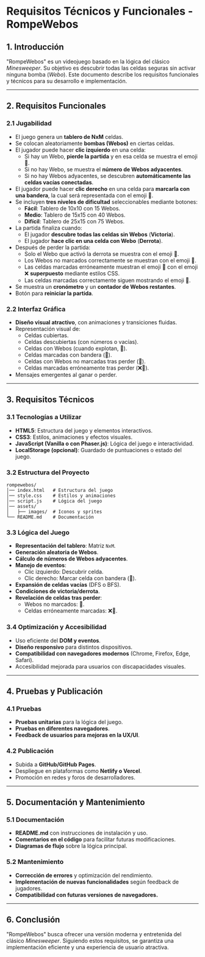 # **Requisitos Técnicos y Funcionales - RompeWebos**

## **1. Introducción**
"RompeWebos" es un videojuego basado en la lógica del clásico *Minesweeper*. Su objetivo es descubrir todas las celdas seguras sin activar ninguna bomba (*Webo*). Este documento describe los requisitos funcionales y técnicos para su desarrollo e implementación.

---

## **2. Requisitos Funcionales**

### **2.1 Jugabilidad**
- El juego genera un **tablero de NxM** celdas.
- Se colocan aleatoriamente **bombas (Webos)** en ciertas celdas.
- El jugador puede hacer **clic izquierdo** en una celda:
  - Si hay un Webo, **pierde la partida** y en esa celda se muestra el emoji 🍳.
  - Si no hay Webo, se muestra el **número de Webos adyacentes**.
  - Si no hay Webos adyacentes, se descubren **automáticamente las celdas vacías conectadas**.
- El jugador puede hacer **clic derecho** en una celda para **marcarla con una bandera**, la cual será representada con el emoji 🐣.
- Se incluyen **tres niveles de dificultad** seleccionables mediante botones:
  - **Fácil**: Tablero de 10x10 con 15 Webos.
  - **Medio**: Tablero de 15x15 con 40 Webos.
  - **Difícil**: Tablero de 25x15 con 75 Webos.
- La partida finaliza cuando:
  - El jugador **descubre todas las celdas sin Webos** (**Victoria**).
  - El jugador **hace clic en una celda con Webo** (**Derrota**).
- Después de perder la partida:
  - Solo el Webo que activó la derrota se muestra con el emoji 🍳.
  - Los Webos no marcados correctamente se muestran con el emoji 🥚.
  - Las celdas marcadas erróneamente muestran el emoji 🐣 con el emoji ❌ **superpuesto** mediante estilos CSS.
  - Las celdas marcadas correctamente siguen mostrando el emoji 🐣.
- Se muestra un **cronómetro** y un **contador de Webos restantes**.
- Botón para **reiniciar la partida**.

### **2.2 Interfaz Gráfica**
- **Diseño visual atractivo**, con animaciones y transiciones fluidas.
- Representación visual de:
  - Celdas cubiertas.
  - Celdas descubiertas (con números o vacías).
  - Celdas con Webos (cuando explotan, 🍳).
  - Celdas marcadas con bandera (🐣).
  - Celdas con Webos no marcadas tras perder (🥚).
  - Celdas marcadas erróneamente tras perder (❌🐣).
- Mensajes emergentes al ganar o perder.

---

## **3. Requisitos Técnicos**

### **3.1 Tecnologías a Utilizar**
- **HTML5**: Estructura del juego y elementos interactivos.
- **CSS3**: Estilos, animaciones y efectos visuales.
- **JavaScript (Vanilla o con Phaser.js)**: Lógica del juego e interactividad.
- **LocalStorage (opcional)**: Guardado de puntuaciones o estado del juego.

### **3.2 Estructura del Proyecto**
```
rompewebos/
│── index.html   # Estructura del juego
│── style.css    # Estilos y animaciones
│── script.js    # Lógica del juego
│── assets/
│   ├── images/  # Iconos y sprites
└── README.md    # Documentación
```

### **3.3 Lógica del Juego**
- **Representación del tablero**: Matriz `NxM`.
- **Generación aleatoria de Webos**.
- **Cálculo de números de Webos adyacentes**.
- **Manejo de eventos**:
  - Clic izquierdo: Descubrir celda.
  - Clic derecho: Marcar celda con bandera (🐣).
- **Expansión de celdas vacías** (DFS o BFS).
- **Condiciones de victoria/derrota**.
- **Revelación de celdas tras perder**:
  - Webos no marcados: 🥚.
  - Celdas erróneamente marcadas: ❌🐣.

### **3.4 Optimización y Accesibilidad**
- Uso eficiente del **DOM y eventos**.
- **Diseño responsivo** para distintos dispositivos.
- **Compatibilidad con navegadores modernos** (Chrome, Firefox, Edge, Safari).
- Accesibilidad mejorada para usuarios con discapacidades visuales.

---

## **4. Pruebas y Publicación**

### **4.1 Pruebas**
- **Pruebas unitarias** para la lógica del juego.
- **Pruebas en diferentes navegadores**.
- **Feedback de usuarios para mejoras en la UX/UI**.

### **4.2 Publicación**
- Subida a **GitHub/GitHub Pages**.
- Despliegue en plataformas como **Netlify o Vercel**.
- Promoción en redes y foros de desarrolladores.

---

## **5. Documentación y Mantenimiento**

### **5.1 Documentación**
- **README.md** con instrucciones de instalación y uso.
- **Comentarios en el código** para facilitar futuras modificaciones.
- **Diagramas de flujo** sobre la lógica principal.

### **5.2 Mantenimiento**
- **Corrección de errores** y optimización del rendimiento.
- **Implementación de nuevas funcionalidades** según feedback de jugadores.
- **Compatibilidad con futuras versiones de navegadores.**

---

## **6. Conclusión**
"RompeWebos" busca ofrecer una versión moderna y entretenida del clásico *Minesweeper*. Siguiendo estos requisitos, se garantiza una implementación eficiente y una experiencia de usuario atractiva.
